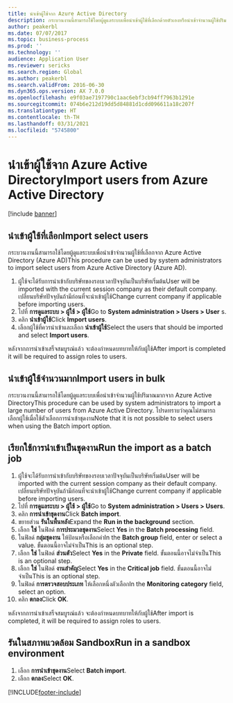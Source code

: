 ```yaml
---
title: นำเข้าผู้ใช้จาก Azure Active Directory
description: กระบวนงานนี้สามารถใช้โดยผู้ดูแลระบบเพื่อนำเข้าผู้ใช้ที่เลือกด้วยตัวเองหรือนำเข้าจำนวนผู้ใช้ปริมาณมากจาก Azure Active Directory
author: peakerbl
ms.date: 07/07/2017
ms.topic: business-process
ms.prod: ''
ms.technology: ''
audience: Application User
ms.reviewer: sericks
ms.search.region: Global
ms.author: peakerbl
ms.search.validFrom: 2016-06-30
ms.dyn365.ops.version: AX 7.0.0
ms.openlocfilehash: e9f03ae7197790c1aac6ebf3cb94ff7963b1291e
ms.sourcegitcommit: 074b6e212d19dd5d84881d1cdd096611a18c207f
ms.translationtype: HT
ms.contentlocale: th-TH
ms.lasthandoff: 03/31/2021
ms.locfileid: "5745800"
---
```

# <a name="import-users-from-azure-active-directory"></a><span data-ttu-id="cb103-103">นำเข้าผู้ใช้จาก Azure Active Directory</span><span class="sxs-lookup"><span data-stu-id="cb103-103">Import users from Azure Active Directory</span></span>

[!include [banner](../../includes/banner.md)]

## <a name="import-select-users"></a><span data-ttu-id="cb103-104">นำเข้าผู้ใช้ที่เลือก</span><span class="sxs-lookup"><span data-stu-id="cb103-104">Import select users</span></span>

<span data-ttu-id="cb103-105">กระบวนงานนี้สามารถใช้โดยผู้ดูแลระบบเพื่อนำเข้าจำนวนผู้ใช้ที่เลือกจาก Azure Active Directory (Azure AD)</span><span class="sxs-lookup"><span data-stu-id="cb103-105">This procedure can be used by system administrators to import select users from Azure Active Directory (Azure AD).</span></span>

1. <span data-ttu-id="cb103-106">ผู้ใช้จะได้รับการนำเข้ากับบริษัทของรอบเวลาปัจจุบันเป็นบริษัทเริ่มต้น</span><span class="sxs-lookup"><span data-stu-id="cb103-106">User will be imported with the current session company as their default company.</span></span> <span data-ttu-id="cb103-107">เปลี่ยนบริษัทปัจจุบันถ้ามีก่อนที่จะนำเข้าผู้ใช้</span><span class="sxs-lookup"><span data-stu-id="cb103-107">Change current company if applicable before importing users.</span></span>
2. <span data-ttu-id="cb103-108">ไปที่ **การดูแลระบบ > ผู้ใช้ > ผู้ใช้**</span><span class="sxs-lookup"><span data-stu-id="cb103-108">Go to **System administration > Users > User** s.</span></span>
3. <span data-ttu-id="cb103-109">คลิก **นำเข้าผู้ใช้**</span><span class="sxs-lookup"><span data-stu-id="cb103-109">Click **Import users**.</span></span>
4. <span data-ttu-id="cb103-110">เลือกผู้ใช้ที่ควรนำเข้าและเลือก **นำเข้าผู้ใช้**</span><span class="sxs-lookup"><span data-stu-id="cb103-110">Select the users that should be imported and select **Import users**.</span></span>

<span data-ttu-id="cb103-111">หลังจากการนำเข้าเสร็จสมบูรณ์แล้ว จะต้องกำหนดบทบาทให้กับผู้ใช้</span><span class="sxs-lookup"><span data-stu-id="cb103-111">After import is completed it will be required to assign roles to users.</span></span>

## <a name="import-users-in-bulk"></a><span data-ttu-id="cb103-112">นำเข้าผู้ใช้จำนวนมาก</span><span class="sxs-lookup"><span data-stu-id="cb103-112">Import users in bulk</span></span>

<span data-ttu-id="cb103-113">กระบวนงานนี้สามารถใช้โดยผู้ดูแลระบบเพื่อนำเข้าจำนวนผู้ใช้ปริมาณมากจาก Azure Active Directory</span><span class="sxs-lookup"><span data-stu-id="cb103-113">This procedure can be used by system administrators to import a large number of users from Azure Active Directory.</span></span>
<span data-ttu-id="cb103-114">โปรดทราบว่าคุณไม่สามารถเลือกผู้ใช้เมื่อใช้ตัวเลือกการนำเข้าชุดงาน</span><span class="sxs-lookup"><span data-stu-id="cb103-114">Note that it is not possible to select users when using the Batch import option.</span></span>

## <a name="run-the-import-as-a-batch-job"></a><span data-ttu-id="cb103-115">เรียกใช้การนำเข้าเป็นชุดงาน</span><span class="sxs-lookup"><span data-stu-id="cb103-115">Run the import as a batch job</span></span>
1. <span data-ttu-id="cb103-116">ผู้ใช้จะได้รับการนำเข้ากับบริษัทของรอบเวลาปัจจุบันเป็นบริษัทเริ่มต้น</span><span class="sxs-lookup"><span data-stu-id="cb103-116">User will be imported with the current session company as their default company.</span></span> <span data-ttu-id="cb103-117">เปลี่ยนบริษัทปัจจุบันถ้ามีก่อนที่จะนำเข้าผู้ใช้</span><span class="sxs-lookup"><span data-stu-id="cb103-117">Change current company if applicable before importing users.</span></span>
2. <span data-ttu-id="cb103-118">ไปที่ **การดูแลระบบ > ผู้ใช้ > ผู้ใช้**</span><span class="sxs-lookup"><span data-stu-id="cb103-118">Go to **System administration > Users > Users**.</span></span>
3. <span data-ttu-id="cb103-119">คลิก **การนำเข้าชุดงาน**</span><span class="sxs-lookup"><span data-stu-id="cb103-119">Click **Batch import**.</span></span>
4. <span data-ttu-id="cb103-120">ขยายส่วน **รันในพื้นหลัง**</span><span class="sxs-lookup"><span data-stu-id="cb103-120">Expand the **Run in the background** section.</span></span>
4. <span data-ttu-id="cb103-121">เลือก **ใช่** ในฟิลด์ **การประมวลชุดงาน**</span><span class="sxs-lookup"><span data-stu-id="cb103-121">Select **Yes** in the **Batch processing** field.</span></span>
6. <span data-ttu-id="cb103-122">ในฟิลด์ **กลุ่มชุดงาน** ให้ป้อนหรือเลือกค่า</span><span class="sxs-lookup"><span data-stu-id="cb103-122">In the **Batch group** field, enter or select a value.</span></span> <span data-ttu-id="cb103-123">ขั้นตอนนี้อาจไม่จำเป็น</span><span class="sxs-lookup"><span data-stu-id="cb103-123">This is an optional step.</span></span>  
7. <span data-ttu-id="cb103-124">เลือก **ใช่** ในฟิลด์ **ส่วนตัว**</span><span class="sxs-lookup"><span data-stu-id="cb103-124">Select **Yes** in the **Private** field.</span></span> <span data-ttu-id="cb103-125">ขั้นตอนนี้อาจไม่จำเป็น</span><span class="sxs-lookup"><span data-stu-id="cb103-125">This is an optional step.</span></span>  
8. <span data-ttu-id="cb103-126">เลือก **ใช่** ในฟิลด์ **งานสำคัญ**</span><span class="sxs-lookup"><span data-stu-id="cb103-126">Select **Yes** in the **Critical job** field.</span></span> <span data-ttu-id="cb103-127">ขั้นตอนนี้อาจไม่จำเป็น</span><span class="sxs-lookup"><span data-stu-id="cb103-127">This is an optional step.</span></span>  
9. <span data-ttu-id="cb103-128">ในฟิลด์ **การตรวจสอบประเภท** ให้เลือกหนึ่งตัวเลือก</span><span class="sxs-lookup"><span data-stu-id="cb103-128">In the **Monitoring category** field, select an option.</span></span>
10. <span data-ttu-id="cb103-129">คลิก **ตกลง**</span><span class="sxs-lookup"><span data-stu-id="cb103-129">Click **OK**.</span></span>

<span data-ttu-id="cb103-130">หลังจากการนำเข้าเสร็จสมบูรณ์แล้ว จะต้องกำหนดบทบาทให้กับผู้ใช้</span><span class="sxs-lookup"><span data-stu-id="cb103-130">After import is completed, it will be required to assign roles to users.</span></span>

## <a name="run-in-a-sandbox-environment"></a><span data-ttu-id="cb103-131">รันในสภาพแวดล้อม Sandbox</span><span class="sxs-lookup"><span data-stu-id="cb103-131">Run in a sandbox environment</span></span>
1. <span data-ttu-id="cb103-132">เลือก **การนำเข้าชุดงาน**</span><span class="sxs-lookup"><span data-stu-id="cb103-132">Select **Batch import**.</span></span>
2. <span data-ttu-id="cb103-133">เลือก **ตกลง**</span><span class="sxs-lookup"><span data-stu-id="cb103-133">Select **OK**.</span></span>


[!INCLUDE[footer-include](../../../../includes/footer-banner.md)]